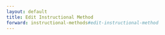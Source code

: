 ```yaml
---
layout: default
title: Edit Instructional Method
forward: instructional-methods#edit-instructional-method
---
```

